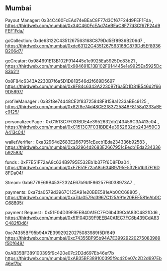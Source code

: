 ## Mumbai

Payout Manager: 0x34C460FcEAd74eBEaC8F77d3Cf67F24d9FEF1Fda , https://thirdweb.com/mumbai/0x34C460FcEAd74eBEaC8F77d3Cf67F24d9FEF1Fda/


gcCollection: 0xde63122C4351267563168C879Dd5Ef8936B206d7 , https://thirdweb.com/mumbai/0xde63122C4351267563168C879Dd5Ef8936B206d7/


gcCreator: 0x984691E13B102F914445e1e9925Ea5925Dc83b21 , https://thirdweb.com/mumbai/0x984691E13B102F914445e1e9925Ea5925Dc83b21/


0x8F84c6343A2230B7f6a5D1D81B546d2f669D5697
https://thirdweb.com/mumbai/0x8F84c6343A2230B7f6a5D1D81B546d2f669D5697/


profileManager : 0x82f8e74d48CE2f83725848F8158a1233aBEc9125 , https://thirdweb.com/mumbai/0x82f8e74d48CE2f83725848F8158a1233aBEc9125/


personalizedPage : 0xC1513C7F031BDE4e3952632db243459C3A413c04 , https://thirdweb.com/mumbai/0xC1513C7F031BDE4e3952632db243459C3A413c04/


walletVerifier : 0xa32964d2683E2667951cEecb1Eda234336b92583 , https://thirdweb.com/mumbai/0xa32964d2683E2667951cEecb1Eda234336b92583/


funds : 0xF7E51F72aA8c634B9795E532Eb1b37Ff6D8FDa04 , https://thirdweb.com/mumbai/0xF7E51F72aA8c634B9795E532Eb1b37Ff6D8FDa04/


Stream: 0xb6779E69B453F2324E67b9b1F86257F6038973A7 ,


payments: 0xa7da0579d3967C125A91e20BEE581eAb0CC68805 , https://thirdweb.com/mumbai/0xa7da0579d3967C125A91e20BEE581eAb0CC68805/


payment Request : 0x51F04D39F9EEB40A1EC7FC6b439CdA83C482fDd6 , https://thirdweb.com/mumbai/0x51F04D39F9EEB40A1EC7FC6b439CdA83C482fDd6/


0xc74355BF95b94A7E39929220275083989f5Df649
https://thirdweb.com/mumbai/0xc74355BF95b94A7E39929220275083989f5Df649/


0xAB35BF389100395f9c420e07c2D2d697Eb46ef7b
https://thirdweb.com/mumbai/0xAB35BF389100395f9c420e07c2D2d697Eb46ef7b/
